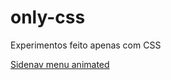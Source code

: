 # only-css
Experimentos feito apenas com CSS

[Sidenav menu animated](http://codepen.io/Evertonl1ma/full/pbALjN/)
 
